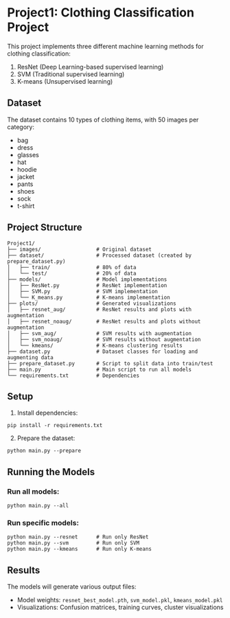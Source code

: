 # Project1: Clothing Classification Project

This project implements three different machine learning methods for clothing classification:
1. ResNet (Deep Learning-based supervised learning)
2. SVM (Traditional supervised learning)
3. K-means (Unsupervised learning)

## Dataset

The dataset contains 10 types of clothing items, with 50 images per category:
- bag
- dress
- glasses
- hat
- hoodie
- jacket
- pants
- shoes
- sock
- t-shirt

## Project Structure

```
Project1/
├── images/                  # Original dataset
├── dataset/                 # Processed dataset (created by prepare_dataset.py)
│   ├── train/               # 80% of data
│   └── test/                # 20% of data
├── models/                  # Model implementations
│   ├── ResNet.py            # ResNet implementation
│   ├── SVM.py               # SVM implementation
│   └── K_means.py           # K-means implementation
├── plots/                   # Generated visualizations
│   ├── resnet_aug/          # ResNet results and plots with augmentation
│   ├── resnet_noaug/        # ResNet results and plots without augmentation
│   ├── svm_aug/             # SVM results with augmentation
│   ├── svm_noaug/           # SVM results without augmentation
│   └── kmeans/              # K-means clustering results
├── dataset.py               # Dataset classes for loading and augmenting data
├── prepare_dataset.py       # Script to split data into train/test
├── main.py                  # Main script to run all models
└── requirements.txt         # Dependencies
```

## Setup

1. Install dependencies:
```
pip install -r requirements.txt
```

2. Prepare the dataset:
```
python main.py --prepare
```

## Running the Models

### Run all models:
```
python main.py --all
```

### Run specific models:
```
python main.py --resnet      # Run only ResNet
python main.py --svm         # Run only SVM
python main.py --kmeans      # Run only K-means
```

## Results

The models will generate various output files:
- Model weights: `resnet_best_model.pth`, `svm_model.pkl`, `kmeans_model.pkl`
- Visualizations: Confusion matrices, training curves, cluster visualizations
